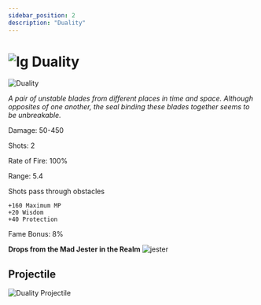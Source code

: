 ```yaml
---
sidebar_position: 2
description: "Duality"
---
```


# ![lg](https://cdn.discordapp.com/attachments/1026159786313650256/1045193424116133948/Legendary_Bag.png) Duality

![Duality](https://vwiki.valorserver.com/api/item/picture/Duality)

<i>A pair of unstable blades from different places in time and space. Although opposites of one another, the seal binding these blades together seems to be unbreakable.</i>



Damage: 50-450 

Shots: 2

Rate of Fire: 100%

Range: 5.4

Shots pass through obstacles

    +160 Maximum MP
    +20 Wisdom
    +40 Protection

Fame Bonus: 8%

**Drops from the Mad Jester in the Realm** ![jester](https://cdn.discordapp.com/attachments/1107378591026655272/1107464343450304562/image_3.png)

## Projectile

![Duality Projectile](https://cdn.discordapp.com/attachments/953134990428868629/969069767753363456/duality.gif)
